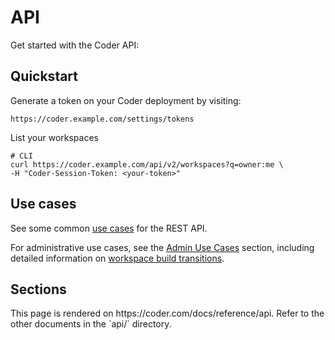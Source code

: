 # API

Get started with the Coder API:

## Quickstart

Generate a token on your Coder deployment by visiting:

````shell
https://coder.example.com/settings/tokens
````

List your workspaces

````shell
# CLI
curl https://coder.example.com/api/v2/workspaces?q=owner:me \
-H "Coder-Session-Token: <your-token>"
````

## Use cases

See some common [use cases](../../reference/index.md#use-cases) for the REST API. 

For administrative use cases, see the [Admin Use Cases](../../admin/use-cases/index.md) section, including detailed information on [workspace build transitions](../../admin/use-cases/workspace-build-transitions.md).

## Sections

<children>
  This page is rendered on https://coder.com/docs/reference/api. Refer to the other documents in the `api/` directory.
</children>
